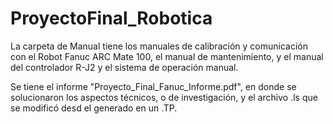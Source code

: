 # ProyectoFinal_Robotica

La carpeta de Manual tiene los manuales de calibración y comunicación con el Robot Fanuc ARC Mate 100, el manual de mantenimiento, y el manual del controlador R-J2 y el sistema de operación manual.

Se tiene el informe "Proyecto_Final_Fanuc_Informe.pdf", en donde se solucionaron los aspectos técnicos, o de investigación, y el archivo .ls que se modificó desd el generado en un .TP.
